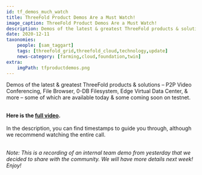 ```yaml
---
id: tf_demos_much_watch
title: ThreeFold Product Demos Are a Must Watch!
image_caption: ThreeFold Product Demos Are a Must Watch!
description: Demos of the latest & greatest ThreeFold products & solutions – some of which are available today & some coming soon on testnet.
date: 2020-12-11
taxonomies:
    people: [sam_taggart]
    tags: [threefold_grid,threefold_cloud,technology,update]
    news-category: [farming,cloud,foundation,twin]
extra:
    imgPath: tfproductdemos.png
---
```


Demos of the latest & greatest ThreeFold products & solutions – P2P Video Conferencing, File Browser, 0-DB Filesystem, Edge Virtual Data Center, & more – some of which are available today & some coming soon on testnet.
<br/>
<br/>

**Here is the [full video](https://youtu.be/C7BH_o9JbW0).**
<br/>
<br/>
In the description, you can find timestamps to guide you through, although we recommend watching the entire call.
<br/>
<br/>

*Note: This is a recording of an internal team demo from yesterday that we decided to share with the community. We will have more details next week! Enjoy!*
